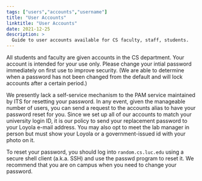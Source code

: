 ```yaml
---
tags: ["users","accounts","username"]
title: "User Accounts"
linktitle: "User Accounts"
date: 2021-12-25
description: >
  Guide to user accounts available for CS faculty, staff, students.
---
```


All students and faculty are given accounts in the CS department. Your
account is intended for your use only. Please change your intial
password immediately on first use to improve security. (We are able to
determine when a password has not been changed from the default and will
lock accounts after a certain period.)

We presently lack a self-service mechanism to the PAM service maintained
by ITS for resetting your password. In any event, given the manageable
number of users, you can send a request to the accounts alias to have
your password reset for you. Since we set up all of our accounts to
match your university login ID, it is our policy to send your
replacement password to your Loyola e-mail address. You may also opt to
meet the lab manager in person but must show your Loyola or a
government-issued id with your photo on it.

To reset your password, you should log into `random.cs.luc.edu` using a
secure shell client (a.k.a. SSH) and use the passwd program to reset it.
We recommend that you are on campus when you need to change your
password.
